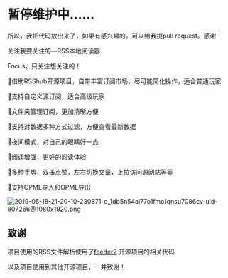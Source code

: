 # 暂停维护中……

所以，我把代码放出来了，如果有感兴趣的，可以给我提pull request。感谢！


关注我要关注的—RSS本地阅读器


Focus，只关注想关注的！


🍰借助RSShub开源项目，自带丰富订阅市场，尽可能简化操作，适合普通玩家

🌈支持自定义源订阅，适合高级玩家

🍭文件夹管理订阅，更加清晰方便

🍉支持对数据多种方式过滤，方便查看最新数据

🍬夜间模式，对自己的眼睛好一点

🍒阅读增强，更好的阅读体验

🍖多种手势，双击点赞，左右切换文章，上拉访问源网站等等

🍦支持OPML导入和OPML导出


![2019-05-18-21-20-10-230871-o_1db5n54ai77o1fmo1qnsu7086cv-uid-807266@1080x1920.png][1]


  [1]: https://i.loli.net/2019/05/20/5ce22a51ceab948137.png




## 致谢

项目使用的RSS文件解析使用了[feeder2](https://github.com/zhangsr/Feeder2) 开源项目的相关代码

以及项目使用到其他开源项目，一并致谢！

